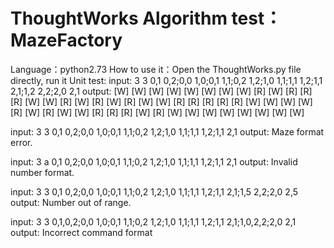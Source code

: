ThoughtWorks  Algorithm test： MazeFactory
===================
Language：python2.73
How to use it：Open the ThoughtWorks.py file directly, run it
Unit test:
input:
3 3
0,1 0,2;0,0 1,0;0,1 1,1;0,2 1,2;1,0 1,1;1,1 1,2;1,1 2,1;1,2 2,2;2,0 2,1
output:
[W] [W] [W] [W] [W] [W] [W] 
[W] [R] [W] [R] [R] [R] [W] 
[W] [R] [W] [R] [W] [R] [W] 
[W] [R] [R] [R] [R] [R] [W] 
[W] [W] [W] [R] [W] [R] [W] 
[W] [R] [R] [R] [W] [R] [W] 
[W] [W] [W] [W] [W] [W] [W] 

input:
3 3
0,1 0,2;0,0 1,0;0,1 1,1;0,2 1,2;1,0 1,1;1,1 1,2;1,1 2,1
output:
Maze format error.

input:
3 a
0,1 0,2;0,0 1,0;0,1 1,1;0,2 1,2;1,0 1,1;1,1 1,2;1,1 2,1
output:
Invalid number format.

input:
3 3
0,1 0,2;0,0 1,0;0,1 1,1;0,2 1,2;1,0 1,1;1,1 1,2;1,1 2,1;1,5 2,2;2,0 2,5
output:
Number out of range.

input:
3 3
0,1,0,2;0,0 1,0;0,1 1,1;0,2 1,2;1,0 1,1;1,1 1,2;1,1 2,1;1,0,2,2;2,0 2,1
output:
Incorrect command format
